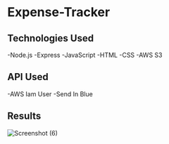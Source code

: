 # Expense-Tracker

## Technologies Used
  -Node.js
  -Express
  -JavaScript
  -HTML
  -CSS
  -AWS S3

## API Used
  -AWS Iam User
  -Send In Blue

## Results

![Screenshot (6)](https://github.com/aman-s1/Expense-Tracker/assets/117725652/9f0298c1-c85e-4205-ba7d-eee4f1f748ed)

